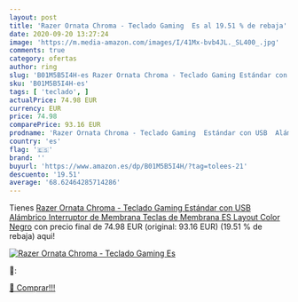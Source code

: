```yaml
---
layout: post
title: 'Razer Ornata Chroma - Teclado Gaming  Es al 19.51 % de rebaja'
date: 2020-09-20 13:27:24
image: 'https://m.media-amazon.com/images/I/41Mx-bvb4JL._SL400_.jpg'
comments: true
category: ofertas
author: ring
slug: 'B01M5B5I4H-es Razer Ornata Chroma - Teclado Gaming Estándar con USB...'
sku: 'B01M5B5I4H-es'
tags: [ 'teclado', ]
actualPrice: 74.98 EUR
currency: EUR
price: 74.98
comparePrice: 93.16 EUR
prodname: 'Razer Ornata Chroma - Teclado Gaming  Estándar con USB  Alámbrico  Interruptor de Membrana Teclas de Membrana  ES Layout  Color Negro'
country: 'es'
flag: '🇪🇸'
brand: ''
buyurl: 'https://www.amazon.es/dp/B01M5B5I4H/?tag=tolees-21'
descuento: '19.51'
average: '68.62464285714286'
---
```


Tienes [Razer Ornata Chroma - Teclado Gaming  Estándar con USB  Alámbrico  Interruptor de Membrana Teclas de Membrana  ES Layout  Color Negro](https://www.amazon.es/dp/B01M5B5I4H/?tag=tolees-21) con precio final de  74.98 EUR (original: 93.16 EUR) (19.51 %  de rebaja) aqui!

[![Razer Ornata Chroma - Teclado Gaming  Es](https://m.media-amazon.com/images/I/41Mx-bvb4JL._SL400_.jpg)](https://www.amazon.es/dp/B01M5B5I4H/?tag=tolees-21)

🔎:


[🛒 Comprar!!!](https://www.amazon.es/dp/B01M5B5I4H/?tag=tolees-21)
